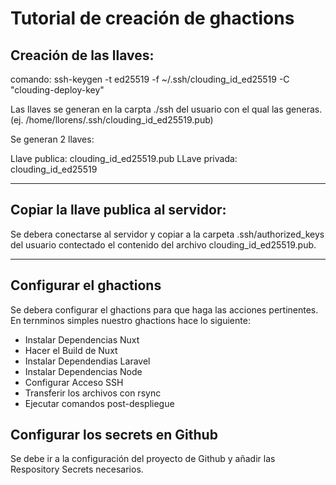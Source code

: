 # Tutorial de creación de ghactions

## Creación de las llaves:


comando: ssh-keygen -t ed25519 -f ~/.ssh/clouding_id_ed25519 -C "clouding-deploy-key"

Las llaves se generan en la carpta ./ssh del usuario con el qual las generas. (ej. /home/llorens/.ssh/clouding_id_ed25519.pub)

Se generan 2 llaves:

Llave publica: clouding_id_ed25519.pub
LLave privada: clouding_id_ed25519

---

## Copiar la llave publica al servidor:

Se debera conectarse al servidor y copiar a la carpeta .ssh/authorized_keys del usuario contectado el contenido del archivo clouding_id_ed25519.pub.

---

## Configurar el ghactions

Se debera configurar el ghactions para que haga las acciones pertinentes. En ternminos simples nuestro ghactions hace lo siguiente:

  * Instalar Dependencias Nuxt
  * Hacer el Build de Nuxt
  * Instalar Dependendias Laravel
  * Instalar Dependencias Node
  * Configurar Acceso SSH
  * Transferir los archivos con rsync
  * Ejecutar comandos post-despliegue

## Configurar los secrets en Github

Se debe ir a la configuración del proyecto de Github y añadir las Respository Secrets necesarios.
